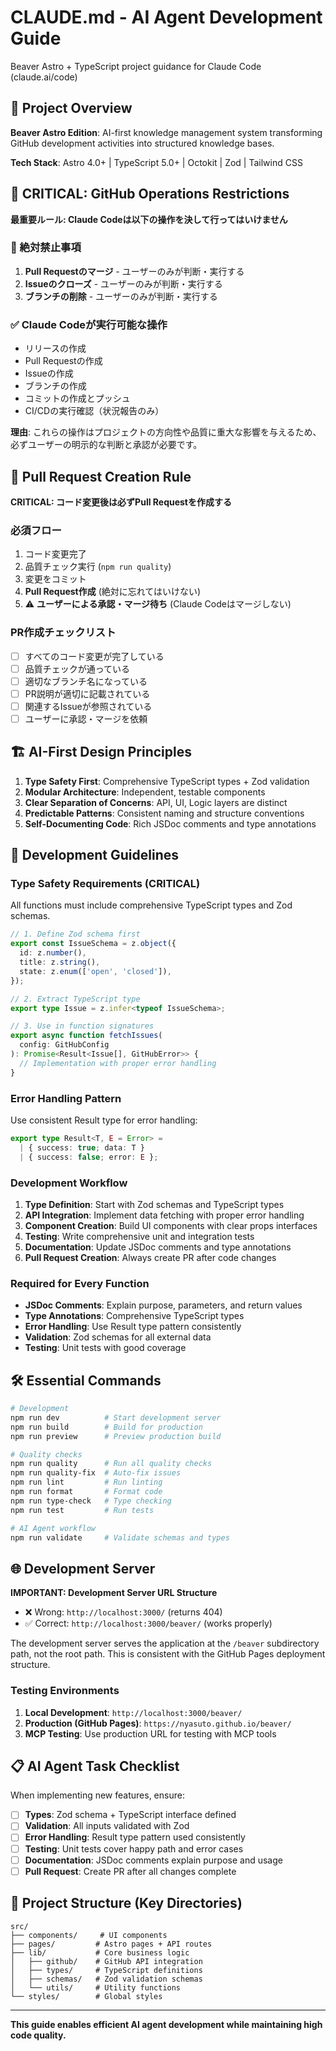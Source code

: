 # CLAUDE.md - AI Agent Development Guide

Beaver Astro + TypeScript project guidance for Claude Code (claude.ai/code)

## 🤖 Project Overview

**Beaver Astro Edition**: AI-first knowledge management system transforming GitHub development activities into structured knowledge bases.

**Tech Stack**: Astro 4.0+ | TypeScript 5.0+ | Octokit | Zod | Tailwind CSS

## 🚫 CRITICAL: GitHub Operations Restrictions

**最重要ルール: Claude Codeは以下の操作を決して行ってはいけません**

### 🔴 絶対禁止事項
1. **Pull Requestのマージ** - ユーザーのみが判断・実行する
2. **Issueのクローズ** - ユーザーのみが判断・実行する  
3. **ブランチの削除** - ユーザーのみが判断・実行する

### ✅ Claude Codeが実行可能な操作
- リリースの作成
- Pull Requestの作成
- Issueの作成
- ブランチの作成
- コミットの作成とプッシュ
- CI/CDの実行確認（状況報告のみ）

**理由**: これらの操作はプロジェクトの方向性や品質に重大な影響を与えるため、必ずユーザーの明示的な判断と承認が必要です。

## 🔄 Pull Request Creation Rule

**CRITICAL: コード変更後は必ずPull Requestを作成する**

### 必須フロー
1. コード変更完了
2. 品質チェック実行 (`npm run quality`)
3. 変更をコミット
4. **Pull Request作成** (絶対に忘れてはいけない)
5. ⚠️ **ユーザーによる承認・マージ待ち** (Claude Codeはマージしない)

### PR作成チェックリスト
- [ ] すべてのコード変更が完了している
- [ ] 品質チェックが通っている
- [ ] 適切なブランチ名になっている
- [ ] PR説明が適切に記載されている
- [ ] 関連するIssueが参照されている
- [ ] ユーザーに承認・マージを依頼

## 🏗 AI-First Design Principles

1. **Type Safety First**: Comprehensive TypeScript types + Zod validation
2. **Modular Architecture**: Independent, testable components
3. **Clear Separation of Concerns**: API, UI, Logic layers are distinct
4. **Predictable Patterns**: Consistent naming and structure conventions
5. **Self-Documenting Code**: Rich JSDoc comments and type annotations

## 🔧 Development Guidelines

### Type Safety Requirements (CRITICAL)

All functions must include comprehensive TypeScript types and Zod schemas.

```typescript
// 1. Define Zod schema first
export const IssueSchema = z.object({
  id: z.number(),
  title: z.string(),
  state: z.enum(['open', 'closed']),
});

// 2. Extract TypeScript type
export type Issue = z.infer<typeof IssueSchema>;

// 3. Use in function signatures
export async function fetchIssues(
  config: GitHubConfig
): Promise<Result<Issue[], GitHubError>> {
  // Implementation with proper error handling
}
```

### Error Handling Pattern

Use consistent Result type for error handling:

```typescript
export type Result<T, E = Error> =
  | { success: true; data: T }
  | { success: false; error: E };
```

### Development Workflow

1. **Type Definition**: Start with Zod schemas and TypeScript types
2. **API Integration**: Implement data fetching with proper error handling
3. **Component Creation**: Build UI components with clear props interfaces
4. **Testing**: Write comprehensive unit and integration tests
5. **Documentation**: Update JSDoc comments and type annotations
6. **Pull Request Creation**: Always create PR after code changes

### Required for Every Function

- **JSDoc Comments**: Explain purpose, parameters, and return values
- **Type Annotations**: Comprehensive TypeScript types
- **Error Handling**: Use Result type pattern consistently
- **Validation**: Zod schemas for all external data
- **Testing**: Unit tests with good coverage

## 🛠 Essential Commands

```bash
# Development
npm run dev          # Start development server
npm run build        # Build for production
npm run preview      # Preview production build

# Quality checks
npm run quality      # Run all quality checks
npm run quality-fix  # Auto-fix issues
npm run lint         # Run linting
npm run format       # Format code
npm run type-check   # Type checking
npm run test         # Run tests

# AI Agent workflow
npm run validate     # Validate schemas and types
```

## 🌐 Development Server

**IMPORTANT: Development Server URL Structure**

- ❌ Wrong: `http://localhost:3000/` (returns 404)
- ✅ Correct: `http://localhost:3000/beaver/` (works properly)

The development server serves the application at the `/beaver` subdirectory path, not the root path. This is consistent with the GitHub Pages deployment structure.

### Testing Environments

1. **Local Development**: `http://localhost:3000/beaver/`
2. **Production (GitHub Pages)**: `https://nyasuto.github.io/beaver/`
3. **MCP Testing**: Use production URL for testing with MCP tools

## 📋 AI Agent Task Checklist

When implementing new features, ensure:

- [ ] **Types**: Zod schema + TypeScript interface defined
- [ ] **Validation**: All inputs validated with Zod
- [ ] **Error Handling**: Result type pattern used consistently
- [ ] **Testing**: Unit tests cover happy path and error cases
- [ ] **Documentation**: JSDoc comments explain purpose and usage
- [ ] **Pull Request**: Create PR after all changes complete

## 🎯 Project Structure (Key Directories)

```
src/
├── components/     # UI components
├── pages/         # Astro pages + API routes
├── lib/           # Core business logic
│   ├── github/    # GitHub API integration
│   ├── types/     # TypeScript definitions
│   ├── schemas/   # Zod validation schemas
│   └── utils/     # Utility functions
└── styles/        # Global styles
```

---

**This guide enables efficient AI agent development while maintaining high code quality.**